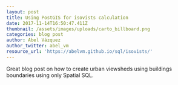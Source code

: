 ```yaml
---
layout: post
title: Using PostGIS for isovists calculation
date: 2017-11-14T16:50:47.411Z
thumbnail: /assets/images/uploads/carto_billboard.png
categories: blog post
author: Abel Vázquez
author_twitter: abel_vm
resource_url: 'https://abelvm.github.io/sql/isovists/'
---
```

Great blog post on how to create urban viewsheds using buildings boundaries using only Spatial SQL.
